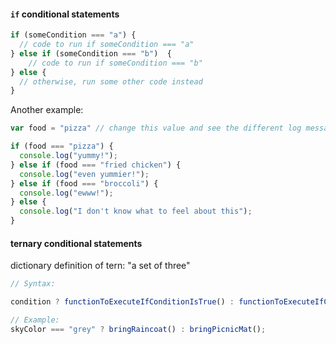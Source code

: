 #### `if` conditional statements
```javascript
if (someCondition === "a") {
  // code to run if someCondition === "a"
} else if (someCondition === "b")  {
	// code to run if someCondition === "b"
} else {
  // otherwise, run some other code instead
}
```

Another example:
```javascript
var food = "pizza" // change this value and see the different log messages

if (food === "pizza") {
  console.log("yummy!");
} else if (food === "fried chicken") {
  console.log("even yummier!");
} else if (food === "broccoli") {
  console.log("ewww!");
} else {
  console.log("I don't know what to feel about this");
}
```

#### ternary conditional statements
dictionary definition of tern: "a set of three"

```javascript
// Syntax:

condition ? functionToExecuteIfConditionIsTrue() : functionToExecuteIfConditionIsFalse();

// Example:
skyColor === "grey" ? bringRaincoat() : bringPicnicMat();
```